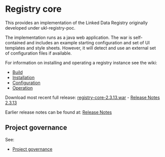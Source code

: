 # Registry core

This provides an implementation of the Linked Data Registry originally developed under ukl-registry-poc.

The implementation runs as a java web application.
The war is self-contained and includes an example starting configuration and set of UI templates and style sheets.
However, it will detect and use an external set of configuration files if available.

For information on installing and operating a registry instance see the wiki:
   * [Build](https://github.com/UKGovLD/registry-core/wiki/Build)
   * [Installation](https://github.com/UKGovLD/registry-core/wiki/Installation)
   * [Configuration](https://github.com/UKGovLD/registry-core/wiki/Configuration)
   * [Operation](https://github.com/UKGovLD/registry-core/wiki/Operation)

Download most recent full release: [registry-core-2.3.13.war](https://s3-eu-west-1.amazonaws.com/ukgovld/release/com/github/ukgovld/registry-core/2.3.13/registry-core-2.3.13.war) -
[Release Notes 2.3.13](https://github.com/UKGovLD/registry-core/wiki/Release-2.3.13)

Earlier release notes can be found at: [Release Notes](https://github.com/UKGovLD/registry-core/wiki#release-notes)

## Project governance

See:
   * [Project governance](https://github.com/der/ukl-registry-poc/wiki/Project-Governance)
